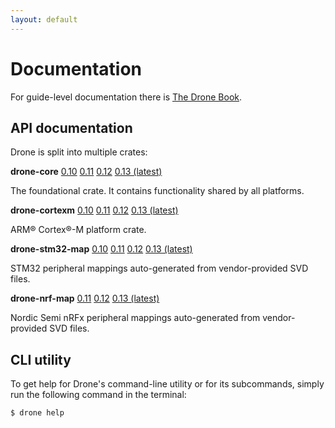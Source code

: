 ```yaml
---
layout: default
---
```


# Documentation

For guide-level documentation there is [The Drone Book](https://book.drone-os.com).

## API documentation

Drone is split into multiple crates:

**drone-core**
[0.10](https://api.drone-os.com/drone-core/0.10/)
[0.11](https://api.drone-os.com/drone-core/0.11/)
[0.12](https://api.drone-os.com/drone-core/0.12/)
[0.13 (latest)](https://api.drone-os.com/drone-core/0.13/)

The foundational crate. It contains functionality shared by all platforms.

**drone-cortexm**
[0.10](https://api.drone-os.com/drone-cortex-m/0.10/)
[0.11](https://api.drone-os.com/drone-cortex-m/0.11/)
[0.12](https://api.drone-os.com/drone-cortexm/0.12/)
[0.13 (latest)](https://api.drone-os.com/drone-cortexm/0.13/)

ARM® Cortex®-M platform crate.

**drone-stm32-map**
[0.10](https://api.drone-os.com/drone-stm32-map/0.10/)
[0.11](https://api.drone-os.com/drone-stm32-map/0.11/)
[0.12](https://api.drone-os.com/drone-stm32-map/0.12/)
[0.13 (latest)](https://api.drone-os.com/drone-stm32-map/0.13/)

STM32 peripheral mappings auto-generated from vendor-provided SVD files.

**drone-nrf-map**
[0.11](https://api.drone-os.com/drone-nrf-map/0.11/)
[0.12](https://api.drone-os.com/drone-nrf-map/0.12/)
[0.13 (latest)](https://api.drone-os.com/drone-nrf-map/0.13/)

Nordic Semi nRFx peripheral mappings auto-generated from vendor-provided SVD
files.

## CLI utility

To get help for Drone's command-line utility or for its subcommands, simply run
the following command in the terminal:

```shell
$ drone help
```
